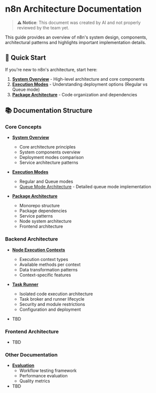 # n8n Architecture Documentation

> **⚠️ Notice**: This document was created by AI and not properly reviewed by the team yet.

This guide provides an overview of n8n's system design, components, architectural patterns and highlights important implementation details.

## 🚀 Quick Start

If you're new to n8n's architecture, start here:

1. **[System Overview](./system-overview.md)** - High-level architecture and core components
2. **[Execution Modes](./execution-modes.md)** - Understanding deployment options (Regular vs Queue mode)
3. **[Package Architecture](./package-architecture.md)** - Code organization and dependencies

## 📚 Documentation Structure

### Core Concepts

- **[System Overview](./system-overview.md)**
  - Core architecture principles
  - System components overview
  - Deployment modes comparison
  - Service architecture patterns

- **[Execution Modes](./execution-modes.md)**
  - Regular and Queue modes
  - [Queue Mode Architecture](./queue-mode.md) - Detailed queue mode implementation

- **[Package Architecture](./package-architecture.md)**
  - Monorepo structure
  - Package dependencies
  - Service patterns
  - Node system architecture
  - Frontend architecture

### Backend Architecture

- **[Node Execution Contexts](./node-execution-contexts.md)**
  - Execution context types
  - Available methods per context
  - Data transformation patterns
  - Context-specific features

- **[Task Runner](./task-runner.md)**
  - Isolated code execution architecture
  - Task broker and runner lifecycle
  - Security and module restrictions
  - Configuration and deployment

- TBD

### Frontend Architecture

- TBD

### Other Documentation

- **[Evaluation](./evaluation.md)**
  - Workflow testing framework
  - Performance evaluation
  - Quality metrics
- TBD
